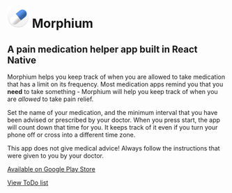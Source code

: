

# <img src="https://github.com/tomhosking/morphium/raw/master/ic_launcher.png" width="50px" title="Logo" /> Morphium  
## A pain medication helper app built in React Native

Morphium helps you keep track of when you are allowed to take medication that has a limit on its frequency. Most medication apps remind you that you **need** to take something - Morphium will help you keep track of when you are _allowed_ to take pain relief.

Set the name of your medication, and the minimum interval that you have been advised or prescribed by your doctor. When you press start, the app will count down that time for you. It keeps track of it even if you turn your phone off or cross into a different time zone.

This app does not give medical advice! Always follow the instructions that were given to you by your doctor.

[Available on Google Play Store](https://play.google.com/store/apps/details?id=com.morphium)

[View ToDo list](./TODO.md)
